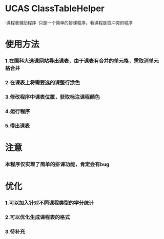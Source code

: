 # UCAS ClassTableHelper
·课程表辅助程序
·只是一个简单的排课程序，看课程是否冲突的程序
# 使用方法
### 1.在国科大选课网站导出课表，由于课表有合并的单元格，需取消单元格合并
### 2.在课表上将需要选的课整行涂色
### 3.修改程序中课表位置，获取标注课程颜色
### 4.运行程序
### 5.得出课表
# 注意
### 本程序仅实现了简单的排课功能，肯定会有bug
# 优化
### 1.可以加入针对不同课程类型的学分统计
### 2.可以优化生成课程表的格式
### 3.待补充


